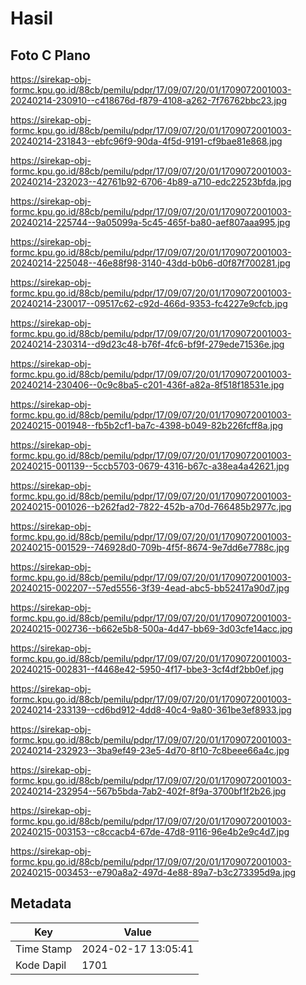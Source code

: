# Hasil

## Foto C Plano

https://sirekap-obj-formc.kpu.go.id/88cb/pemilu/pdpr/17/09/07/20/01/1709072001003-20240214-230910--c418676d-f879-4108-a262-7f76762bbc23.jpg

https://sirekap-obj-formc.kpu.go.id/88cb/pemilu/pdpr/17/09/07/20/01/1709072001003-20240214-231843--ebfc96f9-90da-4f5d-9191-cf9bae81e868.jpg

https://sirekap-obj-formc.kpu.go.id/88cb/pemilu/pdpr/17/09/07/20/01/1709072001003-20240214-232023--42761b92-6706-4b89-a710-edc22523bfda.jpg

https://sirekap-obj-formc.kpu.go.id/88cb/pemilu/pdpr/17/09/07/20/01/1709072001003-20240214-225744--9a05099a-5c45-465f-ba80-aef807aaa995.jpg

https://sirekap-obj-formc.kpu.go.id/88cb/pemilu/pdpr/17/09/07/20/01/1709072001003-20240214-225048--46e88f98-3140-43dd-b0b6-d0f87f700281.jpg

https://sirekap-obj-formc.kpu.go.id/88cb/pemilu/pdpr/17/09/07/20/01/1709072001003-20240214-230017--09517c62-c92d-466d-9353-fc4227e9cfcb.jpg

https://sirekap-obj-formc.kpu.go.id/88cb/pemilu/pdpr/17/09/07/20/01/1709072001003-20240214-230314--d9d23c48-b76f-4fc6-bf9f-279ede71536e.jpg

https://sirekap-obj-formc.kpu.go.id/88cb/pemilu/pdpr/17/09/07/20/01/1709072001003-20240214-230406--0c9c8ba5-c201-436f-a82a-8f518f18531e.jpg

https://sirekap-obj-formc.kpu.go.id/88cb/pemilu/pdpr/17/09/07/20/01/1709072001003-20240215-001948--fb5b2cf1-ba7c-4398-b049-82b226fcff8a.jpg

https://sirekap-obj-formc.kpu.go.id/88cb/pemilu/pdpr/17/09/07/20/01/1709072001003-20240215-001139--5ccb5703-0679-4316-b67c-a38ea4a42621.jpg

https://sirekap-obj-formc.kpu.go.id/88cb/pemilu/pdpr/17/09/07/20/01/1709072001003-20240215-001026--b262fad2-7822-452b-a70d-766485b2977c.jpg

https://sirekap-obj-formc.kpu.go.id/88cb/pemilu/pdpr/17/09/07/20/01/1709072001003-20240215-001529--746928d0-709b-4f5f-8674-9e7dd6e7788c.jpg

https://sirekap-obj-formc.kpu.go.id/88cb/pemilu/pdpr/17/09/07/20/01/1709072001003-20240215-002207--57ed5556-3f39-4ead-abc5-bb52417a90d7.jpg

https://sirekap-obj-formc.kpu.go.id/88cb/pemilu/pdpr/17/09/07/20/01/1709072001003-20240215-002736--b662e5b8-500a-4d47-bb69-3d03cfe14acc.jpg

https://sirekap-obj-formc.kpu.go.id/88cb/pemilu/pdpr/17/09/07/20/01/1709072001003-20240215-002831--f4468e42-5950-4f17-bbe3-3cf4df2bb0ef.jpg

https://sirekap-obj-formc.kpu.go.id/88cb/pemilu/pdpr/17/09/07/20/01/1709072001003-20240214-233139--cd6bd912-4dd8-40c4-9a80-361be3ef8933.jpg

https://sirekap-obj-formc.kpu.go.id/88cb/pemilu/pdpr/17/09/07/20/01/1709072001003-20240214-232923--3ba9ef49-23e5-4d70-8f10-7c8beee66a4c.jpg

https://sirekap-obj-formc.kpu.go.id/88cb/pemilu/pdpr/17/09/07/20/01/1709072001003-20240214-232954--567b5bda-7ab2-402f-8f9a-3700bf1f2b26.jpg

https://sirekap-obj-formc.kpu.go.id/88cb/pemilu/pdpr/17/09/07/20/01/1709072001003-20240215-003153--c8ccacb4-67de-47d8-9116-96e4b2e9c4d7.jpg

https://sirekap-obj-formc.kpu.go.id/88cb/pemilu/pdpr/17/09/07/20/01/1709072001003-20240215-003453--e790a8a2-497d-4e88-89a7-b3c273395d9a.jpg


## Metadata

| Key        | Value               |
| ---------- | ------------------- |
| Time Stamp | 2024-02-17 13:05:41 |
| Kode Dapil | 1701                |



